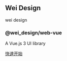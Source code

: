 ## Wei Design

wei design

### @wei_design/web-vue

A Vue.js 3 UI library

[快速开始](https://wei-design.github.io/web-vue/)
